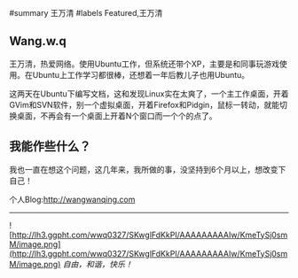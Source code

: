 ﻿#summary 王万清
#labels Featured,王万清
## Wang.w.q ##

王万清，热爱网络。使用Ubuntu工作，但系统还带个XP，主要是和同事玩游戏使用。在Ubuntu上工作学习都很棒，还想着一年后教儿子也用Ubuntu。

这两天在Ubuntu下编写文档，这和发现Linux实在太爽了，一个主工作桌面，开着GVim和SVN软件，别一个虚拟桌面，开着Firefox和Pidgin，鼠标一转动，就能切换桌面，不再会有一个桌面上开着N个窗口而一个个的点了。

## 我能作些什么？ ##

我也一直在想这个问题，这几年来，我所做的事，没坚持到6个月以上，想改变下自己！

个人Blog:http://wangwanqing.com

---

![http://lh3.ggpht.com/wwq0327/SKwglFdKkPI/AAAAAAAAAIw/KmeTySj0smM/image.png](http://lh3.ggpht.com/wwq0327/SKwglFdKkPI/AAAAAAAAAIw/KmeTySj0smM/image.png) _自由，和谐，快乐！_
